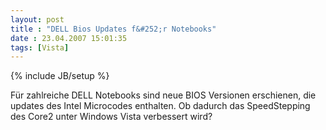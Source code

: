```yaml
---
layout: post
title : "DELL Bios Updates f&#252;r Notebooks"
date : 23.04.2007 15:01:35
tags: [Vista]
---
```

{% include JB/setup %}

Für zahlreiche DELL Notebooks sind neue BIOS Versionen erschienen, die updates des Intel Microcodes enthalten. Ob dadurch das SpeedStepping des Core2 unter Windows Vista verbessert wird?
